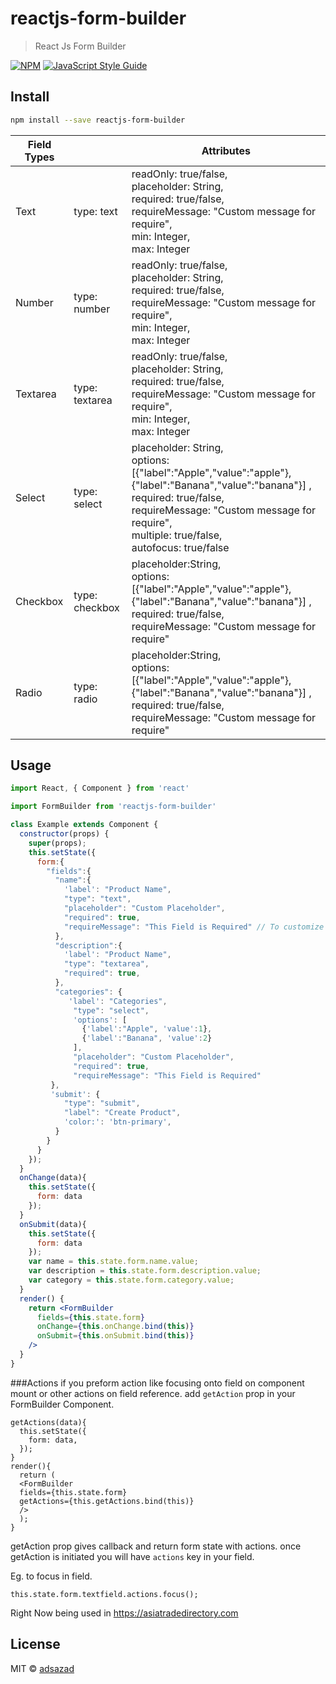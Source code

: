 # reactjs-form-builder

> React Js Form Builder

[![NPM](https://img.shields.io/npm/v/reactjs-form-builder.svg)](https://www.npmjs.com/package/reactjs-form-builder) [![JavaScript Style Guide](https://img.shields.io/badge/code_style-standard-brightgreen.svg)](https://standardjs.com)

## Install

```bash
npm install --save reactjs-form-builder
```
|Field Types|   |Attributes   |
|-----------|---|-------------|
| Text      | type: text  |readOnly: true/false,<br/> placeholder: String,<br />required: true/false,<br />requireMessage: "Custom message for require",<br />min: Integer, <br/>max: Integer            |
| Number      | type: number  |readOnly: true/false,<br/> placeholder: String,<br />required: true/false,<br />requireMessage: "Custom message for require",<br />min: Integer, <br/>max: Integer            |
| Textarea  | type: textarea|readOnly: true/false,<br/> placeholder: String,<br />required: true/false,<br />requireMessage: "Custom message for require",<br />min: Integer, <br/>max: Integer |
| Select    | type: select | placeholder: String,<br />options:[{"label":"Apple","value":"apple"},{"label":"Banana","value":"banana"}] ,<br />required: true/false,<br />requireMessage: "Custom message for require", <br />multiple: true/false,<br /> autofocus: true/false |
| Checkbox  | type: checkbox| placeholder:String,<br /> options:[{"label":"Apple","value":"apple"},{"label":"Banana","value":"banana"}] ,<br />required: true/false,<br />requireMessage: "Custom message for require"|
| Radio     | type: radio| placeholder:String,<br /> options:[{"label":"Apple","value":"apple"},{"label":"Banana","value":"banana"}] ,<br />required: true/false,<br />requireMessage: "Custom message for require"|
## Usage

```jsx
import React, { Component } from 'react'

import FormBuilder from 'reactjs-form-builder'

class Example extends Component {
  constructor(props) {
    super(props);
    this.setState({
      form:{
        "fields":{
          "name":{
            'label': "Product Name",
            "type": "text",
            "placeholder": "Custom Placeholder",
            "required": true,
            "requireMessage": "This Field is Required" // To customize message if field is empty
          },
          "description":{
            'label': "Product Name",
            "type": "textarea",
            "required": true,
          },
          "categories": {
             'label': "Categories",
              "type": "select",
              'options': [
                {'label':"Apple", 'value':1},
                {'label':"Banana", 'value':2}
              ],
              "placeholder": "Custom Placeholder",
              "required": true,
              "requireMessage": "This Field is Required"
         },
         'submit': {
            "type": "submit",
            "label": "Create Product",
            'color:': 'btn-primary',
          }
        }
      }
    });
  }
  onChange(data){
    this.setState({
      form: data
    });
  }
  onSubmit(data){
    this.setState({
      form: data
    });
    var name = this.state.form.name.value;
    var description = this.state.form.description.value;
    var category = this.state.form.category.value; 
  }
  render() {
    return <FormBuilder
      fields={this.state.form}
      onChange={this.onChange.bind(this)}
      onSubmit={this.onSubmit.bind(this)}
    />
  }
}
```
###Actions
if you preform action like focusing onto field on component mount or other actions on field reference. add `getAction` prop in your FormBuilder Component.
```
getActions(data){
  this.setState({
    form: data,
  });
}
render(){
  return (
  <FormBuilder
  fields={this.state.form}
  getActions={this.getActions.bind(this)}
  />
  );
}
```
getAction prop gives callback and return form state with actions.
once getAction is initiated you will have `actions` key in your field.

Eg. to focus in field.
```
this.state.form.textfield.actions.focus();
```

Right Now being used in https://asiatradedirectory.com
## License

MIT © [adsazad](https://github.com/adsazad)
